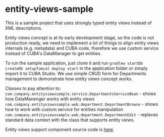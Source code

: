 # entity-views-sample
This is a sample project that uses strongly typed entity views instead of XML descriptions. 

Entity views concept is at its early development stage, so the code is not production ready, we need to implement a lot of things to align entity views internals (e.g. metadata) and CUBA code, therefore we use custom service instead of CUBA's DataManager to get entities.

To run the sample application, just clone it and run ```gradlew startDb createDb setupTomcat deploy start``` in the application folder or simply import it to CUBA Studio. We use simple CRUD form for Departments management to demonstrate how entity views concept works.  

Classes to pay attention to:  
```com.company.entityviewssample.service.DepartmentsServiceBean``` - shows how DataManenger works with entity views
```com.company.entityviewssample.web.department.DepartmentBrowse``` - shows how to work with custom service for entities manipulation
```com.company.entityviewssample.web.department.DepartmentEdit``` - replaces standard data context with the class that supports entity views. 

Entity views support component source code is [here](https://github.com/cuba-rnd/entity-views).
